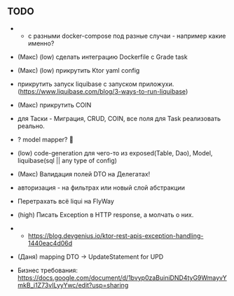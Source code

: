 ## TODO

- - с разными docker-compose под разные случаи - например какие именно?
- (Макс) (low) сделать интеграцию Dockerfile с Grade task
- (Макс) (low) прикрутить Ktor yaml config 
- прикрутить запуск liquibase с запуском приложухи.
  (https://www.liquibase.com/blog/3-ways-to-run-liquibase)
- (Макс) прикрутить COIN
- для Таски - Миграция, CRUD, COIN, все поля для Task реализовать реально.
- ? model mapper? 🤔
- (low) code-generation для чего-то из exposed(Table, Dao), Model, liquibase(sql || any type of config)

- (Макс) Валидация полей DTO на Делегатах!
- авторизация - на фильтрах или новый слой абстракции
- Перетрахать всё liqui на FlyWay
- (high) Писать Exception в HTTP response, а молчать о них.
- - https://blog.devgenius.io/ktor-rest-apis-exception-handling-1440eac4d06d
- (Даня) mapping DTO -> UpdateStatement for UPD

- Бизнес требования:
https://docs.google.com/document/d/1bvyp0zaBuiniDND4tyG9WmayvYmkB_i1Z73vILyyYwc/edit?usp=sharing